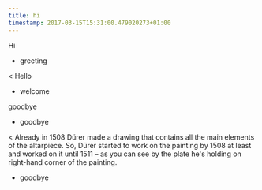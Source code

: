 ```yaml
---
title: hi
timestamp: 2017-03-15T15:31:00.479020273+01:00
---
```


Hi
* greeting

< Hello
* welcome

goodbye
* goodbye

< Already in 1508 Dürer made a drawing that contains all the main elements of the altarpiece. So, Dürer started to work on the painting by 1508 at least and worked on it until 1511 – as you can see by the plate he's holding on right-hand corner of the painting.
* goodbye
